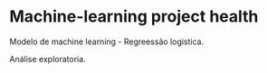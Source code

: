# Machine-learning project health

Modelo de machine learning - Regreessão logistica.

Análise exploratoria.
